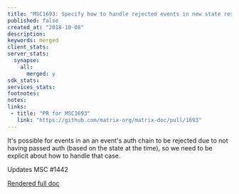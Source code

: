 ```yaml
---
title: "MSC1693: Specify how to handle rejected events in new state res"
published: false
created_at: "2018-10-08"
description:
keywords: merged
client_stats:
server_stats:
  synapse:
    all:
      merged: y
sdk_stats:
services_stats:
footnotes:
notes:
links:
 - title: "PR for MSC1693"
   link: "https://github.com/matrix-org/matrix-doc/pull/1693"
---
```

It's possible for events in an an event's auth chain to be rejected due
to not having passed auth (based on the state at the time), so we need
to be explicit about how to handle that case.

Updates MSC #1442

[Rendered full doc](https://github.com/matrix-org/matrix-doc/blob/erikj/state_res_rejections/proposals/1442-state-resolution.md)
